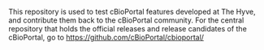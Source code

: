 This repository is used to test cBioPortal features developed at The Hyve, and
contribute them back to the cBioPortal community. For the central repository
that holds the official releases and release candidates of the cBioPortal, go
to https://github.com/cBioPortal/cbioportal/
